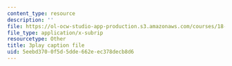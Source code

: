 ```yaml
---
content_type: resource
description: ''
file: https://ol-ocw-studio-app-production.s3.amazonaws.com/courses/18-01sc-single-variable-calculus-fall-2010/5eebd3700f5d5dde662eec378decb8d6_1RLctDS2hUQ.srt
file_type: application/x-subrip
resourcetype: Other
title: 3play caption file
uid: 5eebd370-0f5d-5dde-662e-ec378decb8d6
---
```

